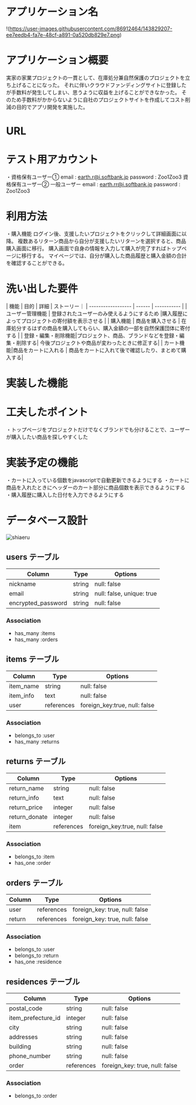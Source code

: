 # アプリケーション名

!(https://user-images.githubusercontent.com/86912464/143829207-ee7eedb4-fa7e-48cf-a891-0a520db829e7.png)

# アプリケーション概要

実家の家業プロジェクトの一貫として、在庫処分兼自然保護のプロジェクトを立ち上げることになった。
それに伴いクラウドファンディングサイトに登録したが手数料が発生してしまい、思うように収益を上げることができなかった。
そのため手数料がかからないように自社のプロジェクトサイトを作成してコスト削減の目的でアプリ開発を実施した。

# URL

# テスト用アカウント

・資格保有ユーザー①
email : earth.r@i.softbank.jp
password : Zoo1Zoo3
資格保有ユーザー②
一般ユーザー
email : earth.rr@i.softbank.jp
password : Zoo1Zoo3


# 利用方法
・購入機能
  ログイン後、支援したいプロジェクトをクリックして詳細画面に以降。
  複数あるリターン商品から自分が支援したいリターンを選択すると、商品購入画面に移行。
  購入画面で自身の情報を入力して購入が完了すればトップページに移行する。
  マイページでは、自分が購入した商品履歴と購入金額の合計を確認することができる。

# 洗い出した要件
| 機能            | 目的   | 詳細    |   ストーリー｜
| ------------------ | ------ | ----------- |
| ユーザー管理機能 | 登録されたユーザーのみ使えるようにするため |購入履歴によってプロジェクトの寄付額を表示させる  |
| 購入機能 | 商品を購入させる | 在庫処分するはずの商品を購入してもらい、購入金額の一部を自然保護団体に寄付する  |
| 登録・編集・削除機能|プロジェクト、商品、ブランドなどを登録・編集・削除する| 今後プロジェクトや商品が変わったときに修正する|
| カート機能|商品をカートに入れる | 商品をカートに入れて後で確認したり、まとめて購入する|

# 実装した機能

# 工夫したポイント
・トップページをプロジェクトだけでなくブランドでも分けることで、ユーザーが購入したい商品を探しやすくした

# 実装予定の機能
・カートに入っている個数をjavascriptで自動更新できるようにする
・カートに商品を入れたときにヘッダーのカート部分に商品個数を表示できるようにする
・購入履歴に購入した日付を入力できるようにする

# データベース設計
![shiaeru](https://user-images.githubusercontent.com/86912464/143849424-1be4151b-6ce4-4219-8be8-990502706f73.png)


## users テーブル

| Column             | Type   | Options     |
| ------------------ | ------ | ----------- |
| nickname           | string | null: false |
| email              | string | null: false, unique: true |
| encrypted_password | string | null: false |


### Association

- has_many :items
- has_many :orders


## items テーブル
 
| Column                      | Type       | Options     |
| ------------------          | ------     | ----------- |
| item_name                   | string     | null: false |
| item_info                   | text       | null: false |
| user                        | references |foreign_key:true, null: false |    

### Association

- belongs_to :user
- has_many :returns


## returns テーブル
 
| Column                      | Type       | Options     |
| ------------------          | ------     | ----------- |
| return_name                 | string     | null: false |
| return_info                 | text       | null: false |
| return_price                | integer    | null: false |
| return_donate               | integer    | null: false |
| item                        | references |foreign_key:true, null: false |     

### Association

- belongs_to :item
- has_one :order


## orders テーブル

| Column         | Type       | Options           |
| ------         | ---------- | -----------       |
| user           | references | foreign_key: true, null: false  |
| return         | references | foreign_key: true, null: false  |

### Association

- belongs_to :user
- belongs_to :return
- has_one :residence


## residences テーブル

| Column                | Type        | Options     |
| ------------------    | ------      | ----------- |
| postal_code           | string      | null: false |
| item_prefecture_id    | integer     | null: false |
| city                  | string      | null: false |
| addresses             | string      | null: false |
| building              | string      | null: false |
| phone_number          | string      | null: false |
| order           | references  | foreign_key: true, null: false  |

### Association

- belongs_to :order
